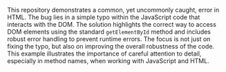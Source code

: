 This repository demonstrates a common, yet uncommonly caught, error in HTML.  The bug lies in a simple typo within the JavaScript code that interacts with the DOM.  The solution highlights the correct way to access DOM elements using the standard `getElementById` method and includes robust error handling to prevent runtime errors.  The focus is not just on fixing the typo, but also on improving the overall robustness of the code.  This example illustrates the importance of careful attention to detail, especially in method names, when working with JavaScript and HTML.
